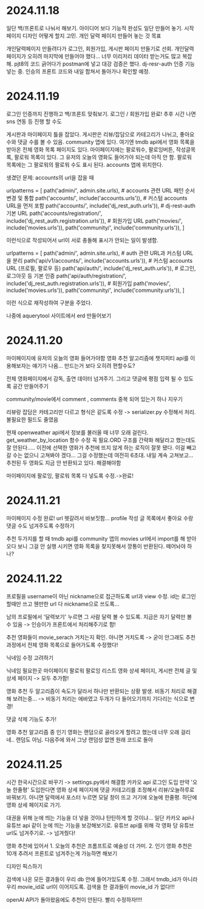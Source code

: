 # 2024.11.18
일단 백/프론트로 나눠서 해보기. 아이디어 보다 기능적 완성도 일단 만들어 놓기. 시작 페이지 디자인 어떻게 할지 고민. 개인 달력 페이지 만들어 놓는 것 목표

개인달력페이지 만들려다가 로그인, 회원가입, 게시판 페이지 만들기로 선회. 개인달력페이지가 오히려 마지막에 만들어야 했다... 너무 이리저리 데이터 받는거도 많고 복잡해.  pjt8의 코드 긁어다가 postman에 넣고 대강 검증은 했다. dj-resr-auth 인증 기능 넣는 중. 인승의 프론트 코드와 내일 합쳐서 돌아가나 확인할 예정.

# 2024.11.19
로그인 인증까지 진행하고 백/프론트 맞춰보기. 
로그인 / 회원가입 완료! 추후 시간 나면 sns 연동 등 진행 할 수도

게시판과 마이페이지 틀을 잡았다. 게시판은 리뷰/잡담으로 카테고리가 나뉘고, 좋아요 수와 댓글 수를 볼 수 있음. community 앱에 있다. 여기엔 tmdb api에서 영화 목록을 받아온 전체 영화 목록 페이지도 있다. 
마이페이지에는 팔로워수, 팔로잉버튼, 작성글목록, 팔로워 목록이 있다. 그 유저의 오늘의 영화도 들어가야 되는데 아직 안 함. 팔로워 목록에는 그 팔로워의 팔로워 수도 표시 된다. accounts 앱에 위치한다.

생겼던 문제: accounts의 url을 잡을 때 

urlpatterns = [
    path('admin/', admin.site.urls),
    # accounts 관련 URL 패턴 순서 변경 및 통합
    path('accounts/', include('accounts.urls')),  # 커스텀 accounts URL을 먼저 포함
    path('accounts/', include('dj_rest_auth.urls')),  # dj-rest-auth 기본 URL
    path('accounts/registration/', include('dj_rest_auth.registration.urls')),  # 회원가입 URL
    path('movies/', include('movies.urls')),
    path('community/', include('community.urls')),
]

이런식으로 작성되어서 url이 서로 충돌해 표시가 안되는 일이 발생함.


urlpatterns = [
    path('admin/', admin.site.urls),
    # auth 관련 URL과 커스텀 URL을 분리
    path('api/v1/accounts/', include('accounts.urls')),  # 커스텀 accounts URL (프로필, 팔로우 등)
    path('api/auth/', include('dj_rest_auth.urls')),  # 로그인, 로그아웃 등 기본 인증
    path('api/auth/registration/', include('dj_rest_auth.registration.urls')),  # 회원가입
    path('movies/', include('movies.urls')),
    path('community/', include('community.urls')),
]

이런 식으로 재작성하여 구분을 주었다.

나중에 aquerytool 사이트에서 erd 만들어보기

# 2024.11.20
마이페이지에 유저의 오늘의 영화 들어가야함
영화 추천 알고리즘에 챗지피티 api를 이용해보자는 얘기가 나옴... 만드는거 보다 오히려 편할수도?

전체 영화페이지에서 감독, 출연 데이터 넘겨주기. 그리고 댓글에 평점 입력 될 수 있도록 공간 만들어주기

community/movie에서 comment , comments 중복 되어 있는거 하나 지우기 

리뷰랑 잡담은 카테고리만 다르고 형식은 같도록 수정 -> serializer.py 수정해서 처리. 불필요한 필드도 줄였음

현재 openweather api에서 정보를 불러올 때 너무 오래 걸린다.  get_weather_by_location 함수 수정 꼭 필요.ORD 구조를 간략화 해달라고 했는데도 잘 안된다.....
이전에 선택한 영화가 추천에 뜨지 않게 하는 로직이 잘못 됐다. 이걸 빼고 갈 수는 없으니 고쳐봐야 겠다...
그걸 수정했는데 여전히 6초대. 내일 계속 고쳐보고...
추천된 두 영화도 지금 안 반환되고 있다. 해결해야함

마이페이지에 팔로잉, 팔로워 목록 다 넣도록 수정.->완료!


# 2024.11.21
마이페이지 수정 완료! url 헷갈려서 바보짓함...
profile 작성 글 목록에서 좋아요 수랑 댓글 수도 넘겨주도록 수정하기

추천 두가지를 할 때 tmdb api를 community 앱의 movies url에서 import를 해 받아오다 보니 그걸 안 실행 시키면 영화 목록을 찾지못해서 깡통이 반환된다. 떼어놔야 하나?

# 2024.11.22
프로필을 username이 아닌 nickname으로 접근하도록 url과 view 수정. id는 로그인할때만 쓰고 웬만한 url 다 nickname으로 쓰도록...

남의 프로필에서 '달력보기' 누르면 그 사람 달력 볼 수 있도록. 지금은 자기 달력만 볼 수 있움 -> 인승이가 프론트에서 처리해주기로 함!

추천 영화들이 movie_serach 거치는지 확인. 아니면 거치도록 -> 굳이 안그래도 추천 과정에서 전체 영화 목록으로 들어가도록 수정했다!

닉네임 수정 고려하기

닉네임 필요한곳
마이페이지 팔로워 팔로잉 리스트
영화 상세 페이지, 게시판 전체 글 및 상세 페이지 -> 모두 추가함!

영화 추천 두 알고리즘이 속도가 달라서 하나만 반환되는 상황 발생. 비동기 처리로 해결해 보려는중... -> 비동기 처리는 에바였고 두개가 다 들어오기까지 기다리는 식으로 변경!

댓글 삭제 기능도 추가!

영화 추천 알고리즘 중 인기 영화는 랜덤으로 골라오게 할려고 했는데 너무 오래 걸리네.. 랜덤도 아님. 다음주에 와서 그냥 랜덤성 없엔 원래 코드로 돌아


# 2024.11.25
시간 한국시간으로 바꾸기 -> settings.py에서 해결함
카카오 api 로그인 도입
만약 '오늘 한줄평' 도입한다면 영화 상세 페이지에 댓글 카테고리를 조정해서 리뷰/오늘하루로 바꿔보기. 아니면 달력에서 포스터 누르면 모달 창이 뜨고 거기에 오늘에 한줄평. 하단에 영화 상세 페이지로 가기.

대권을 위해 눈에 띄는 기능을 더 넣을 것이냐 탄탄하게 할 것이냐... 일단 카카오 api나 유튜브 api 같이 눈에 띄는 기능을 보강해보기로. 
유튜브 api를 위해 각 영화 당 유튜브 url도 넘겨주기로. -> 넘겨줬다!

영화 추천에 있어서 1. 오늘의 추천은 프롬프트로 예술성 더 가미. 2. 인기 영화 추천은 10개 추려서 프론트로 넘겨주는게 가능하면 해보기

디자인 픽스하기

검색에 나온 모든 결과들이 우리 db 안에 들어가있도록 수정. 그래서 tmdb_id가 아니라 우리 movie_id로 url이 이어지도록.
검색을 한 결과들이 movie_id 가 없다!!!

openAI API가 돌아왔음에도 추천이 안된다. 빨리 수정하자!!!!